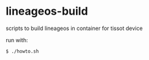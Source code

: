 # lineageos-build
scripts to build lineageos in container for tissot device

run with:

`$ ./howto.sh`
